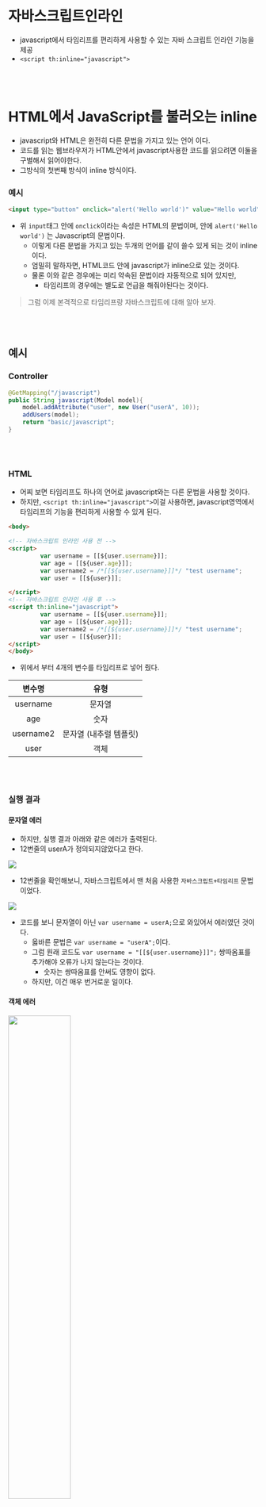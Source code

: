 # 자바스크립트인라인
 - javascript에서 타임리프를 편리하게 사용할 수 있는 자바 스크립트 인라인 기능을 제공
 - `<script th:inline="javascript">`

<br></br>

# HTML에서 JavaScript를 불러오는 inline 
 - javascript와 HTML은 완전히 다른 문법을 가지고 있는 언어 이다.
 - 코드를 읽는 웹브라우저가 HTML안에서 javascript사용한 코드를 읽으려면 이둘을 구별해서 읽어야한다. 
 - 그방식의 첫번째 방식이 inline 방식이다.

### 예시
```html
<input type="button" onclick="alert('Hello world')" value="Hello world" />
```

 - 위 `input`태그 안에 `onclick`이라는 속성은 HTML의 문법이며, 안에 `alert('Hello world')` 는 Javascript의 문법이다.
   - 이렇게 다른 문법을 가지고 있는 두개의 언어를 같이 쓸수 있게 되는 것이 inline이다. 
   - 엄밀히 말하자면, HTML코드 안에 javascript가 inline으로 있는 것이다.
   - 물론 이와 같은 경우에는 미리 약속된 문법이라 자동적으로 되어 있지만,
     - 타임리프의 경우에는 별도로 언급을 해줘야된다는 것이다.

> 그럼 이제 본격적으로 타임리프랑 자바스크립트에 대해 알아 보자.

<br></br>


## 예시
### Controller
```java
@GetMapping("/javascript")
public String javascript(Model model){
    model.addAttribute("user", new User("userA", 10));
    addUsers(model);
    return "basic/javascript";
}
```

<br></br>

### HTML 
 - 어찌 보면 타임리프도 하나의 언어로 javascript와는 다른 문법을 사용할 것이다.
 - 하지만, `<script th:inline="javascript">`이걸 사용하면, javascript영역에서 타임리프의 기능을 편리하게 사용할 수 있게 된다.
```html
<body>

<!-- 자바스크립트 인라인 사용 전 -->
<script>
         var username = [[${user.username}]];
         var age = [[${user.age}]]; 
         var username2 = /*[[${user.username}]]*/ "test username";
         var user = [[${user}]]; 

</script>
<!-- 자바스크립트 인라인 사용 후 -->
<script th:inline="javascript">
         var username = [[${user.username}]];
         var age = [[${user.age}]];
         var username2 = /*[[${user.username}]]*/ "test username";
         var user = [[${user}]];
</script>
</body>
```

- 위에서 부터 4개의 변수를 타임리프로 넣어 줬다.

|    변수명    |       유형       |
|:---------:|:--------------:|
| username  |      문자열       |
|    age    |       숫자       |
| username2 | 문자열 (내추럴 템플릿)  |
|   user    |       객체       |

 
<br></br>

### 실행 결과 
#### 문자열 에러
- 하지만, 실행 결과 아래와 같은 에러가 출력된다.
- 12번줄의 userA가 정의되지않았다고 한다.

<img src ="https://user-images.githubusercontent.com/104331549/204631640-51bea028-ddba-426d-aca9-e1ea163c1a68.png">

 - 12번줄을 확인해보니, 자바스크립트에서 맨 처음 사용한 `자바스크립트+타임리프` 문법이었다.

<img src="https://user-images.githubusercontent.com/104331549/204631892-e212b54b-3bc6-49af-9173-9a63ec05e96e.png">

 - 코드를 보니 문자열이 아닌 `var username = userA;`으로 와있어서 에러였던 것이다. 
   - 옳바른 문법은 `var username = "userA";`이다.
   - 그럼 원래 코드도  `var username = "[[${user.username}]]";` 쌍따옴표를 추가해야 오류가 나지 않는다는 것이다.
     - 숫자는 쌍따옴표를 안써도 영향이 없다.
   - 하지만, 이건 매우 번거로운 일이다.

#### 객체 에러
 <img src="https://user-images.githubusercontent.com/104331549/204633546-e8fd91e4-f345-4903-809f-9c500745c29f.png" width="50%" >

 - key값과 value값 뿐만아니라 클래스명과 내부 클래스명까지 출력된다. 

#### 내츄럴 템플릿 에러 
 - 타임리프에서 제공하는 기능이지만, 당연하게도 작동하지않는다.

<br></br>

### 타임리프 Inline 적용 결과

<img src="https://user-images.githubusercontent.com/104331549/204634790-0257acbd-eb92-460b-8797-61ac423a18a7.png">


> 결론적으로 자바스크립트안에서는 자바스크립트 inline를 해주자.